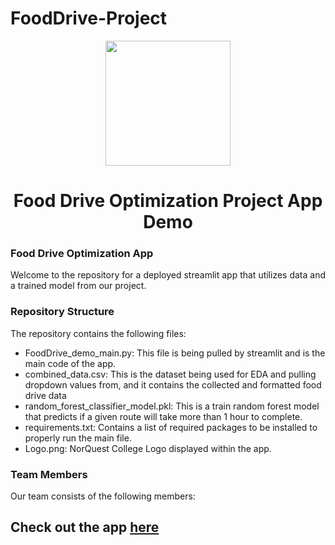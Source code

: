 # FoodDrive-Project
<p align = "center" draggable=”false” ><img src="https://encrypted-tbn0.gstatic.com/images?q=tbn:ANd9GcR8HNB-ex4xb4H3-PXRcywP5zKC_3U8VzQTPA&usqp=CAU" 
     width="200px"
     height="auto"/>
</p>

<h1 align="center" id="heading">Food Drive Optimization Project App Demo <br/>
</h1>


### Food Drive Optimization App

Welcome to the repository for a deployed streamlit app that utilizes data and a trained model from our project.

### Repository Structure

The repository contains the following files:

* FoodDrive_demo_main.py: This file is being pulled by streamlit and is the main code of the app.
* combined_data.csv: This is the dataset being used for EDA and pulling dropdown values from, and it contains the collected and formatted food drive data
* random_forest_classifier_model.pkl: This is a train random forest model that predicts if a given route will take more than 1 hour to complete.
* requirements.txt: Contains a list of required packages to be installed to properly run the main file.
* Logo.png: NorQuest College Logo displayed within the app.

### Team Members

Our team consists of the following members:

## Check out the app [here](https://cicanfooddriveapp-4dj59tb6mgxswynbxt3nnx.streamlit.app/)
